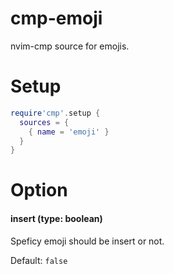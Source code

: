 # cmp-emoji

nvim-cmp source for emojis.

# Setup

```lua
require'cmp'.setup {
  sources = {
    { name = 'emoji' }
  }
}
```

# Option

#### insert (type: boolean)

Speficy emoji should be insert or not.

Default: `false`


<!-- vim: set ft=markdown: -->